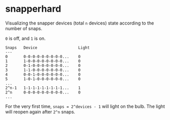 # snapperhard

Visualizing the snapper devices (total `n` devices) state according to the number of snaps.

`0` is off, and `1` is on. 

```
Snaps   Device                  Light
---
0       0-0-0-0-0-0-0-0-0...    0
1       1-0-0-0-0-0-0-0-0...    0
2       0-1-0-0-0-0-0-0-0...    0
3       1-1-0-0-0-0-0-0-0...    0
4       0-0-1-0-0-0-0-0-0...    0
5       1-0-1-0-0-0-0-0-0...    0
...
2^n-1   1-1-1-1-1-1-1-1-1...    1
2^n     0-0-0-0-0-0-0-0-0...    0
...
```

For the very first time, `snaps = 2^devices - 1` will light on the bulb. The light will reopen again after `2^n` snaps. 
